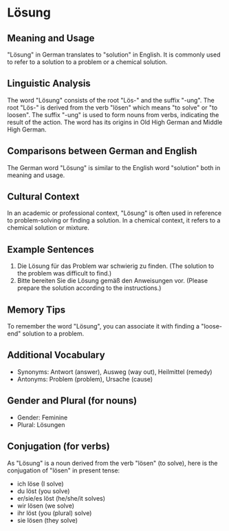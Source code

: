 # Lösung
## Meaning and Usage
"Lösung" in German translates to "solution" in English. It is commonly used to refer to a solution to a problem or a chemical solution.

## Linguistic Analysis
The word "Lösung" consists of the root "Lös-" and the suffix "-ung". The root "Lös-" is derived from the verb "lösen" which means "to solve" or "to loosen". The suffix "-ung" is used to form nouns from verbs, indicating the result of the action. The word has its origins in Old High German and Middle High German.

## Comparisons between German and English
The German word "Lösung" is similar to the English word "solution" both in meaning and usage.

## Cultural Context
In an academic or professional context, "Lösung" is often used in reference to problem-solving or finding a solution. In a chemical context, it refers to a chemical solution or mixture.

## Example Sentences
1. Die Lösung für das Problem war schwierig zu finden. (The solution to the problem was difficult to find.)
2. Bitte bereiten Sie die Lösung gemäß den Anweisungen vor. (Please prepare the solution according to the instructions.)

## Memory Tips
To remember the word "Lösung", you can associate it with finding a "loose-end" solution to a problem.

## Additional Vocabulary
- Synonyms: Antwort (answer), Ausweg (way out), Heilmittel (remedy)
- Antonyms: Problem (problem), Ursache (cause)

## Gender and Plural (for nouns)
- Gender: Feminine
- Plural: Lösungen

## Conjugation (for verbs)
As "Lösung" is a noun derived from the verb "lösen" (to solve), here is the conjugation of "lösen" in present tense:
- ich löse (I solve)
- du löst (you solve)
- er/sie/es löst (he/she/it solves)
- wir lösen (we solve)
- ihr löst (you (plural) solve)
- sie lösen (they solve)